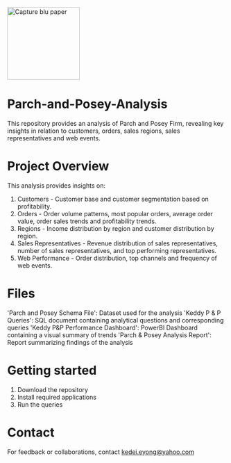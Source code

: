 
<img width="167" alt="Capture blu paper" src="https://github.com/user-attachments/assets/d9f0c30e-0b7a-412a-a694-2477dc0e7488" />



# Parch-and-Posey-Analysis
This repository provides an analysis of Parch and Posey Firm, revealing key insights in relation to customers, orders, sales regions, sales representatives and web events.

# Project Overview
This analysis provides insights on:
1. Customers - Customer base and customer segmentation based on profitability.
2. Orders - Order volume patterns, most popular orders, average order value, order sales trends and profitability trends.
3. Regions - Income distribution by region and customer distribution by region.
4. Sales Representatives - Revenue distribution of sales representatives, number of sales representatives, and top performing representatives.
5. Web Performance - Order distribution, top channels and frequency of web events.

# Files
'Parch and Posey Schema File': Dataset used for the analysis
'Keddy P & P Queries': SQL document containing analytical questions and corresponding queries
'Keddy P&P Performance Dashboard': PowerBI Dashboard containing a visual summary of trends
'Parch & Posey Analysis Report': Report summarizing findings of the analysis

# Getting started
1. Download the repository
2. Install required applications
3. Run the queries

# Contact
For feedback or collaborations, contact kedei.eyong@yahoo.com

